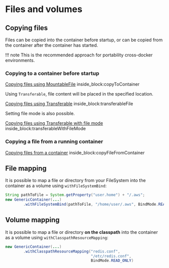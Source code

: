# Files and volumes

## Copying files

Files can be copied into the container before startup, or can be copied from the container after the container has started.

!!! note
    This is the recommended approach for portability cross-docker environments.

### Copying to a container before startup

<!--codeinclude-->
[Copying files using MountableFile](../../core/src/test/java/org/testcontainers/junit/CopyFileToContainerTest.java) inside_block:copyToContainer
<!--/codeinclude-->

Using `Transferable`, file content will be placed in the specified location.

<!--codeinclude-->
[Copying files using Transferable](../../core/src/test/java/org/testcontainers/containers/GenericContainerTest.java) inside_block:transferableFile
<!--/codeinclude-->

Setting file mode is also possible. 

<!--codeinclude-->
[Copying files using Transferable with file mode](../../core/src/test/java/org/testcontainers/containers/GenericContainerTest.java) inside_block:transferableWithFileMode
<!--/codeinclude-->

### Copying a file from a running container

<!--codeinclude-->
[Copying files from a container](../../core/src/test/java/org/testcontainers/junit/CopyFileToContainerTest.java) inside_block:copyFileFromContainer
<!--/codeinclude-->

## File mapping

It is possible to map a file or directory from your FileSystem into the container as a volume using `withFileSystemBind`:
```java
String pathToFile = System.getProperty("user.home") + "/.aws";
new GenericContainer(...)
        .withFileSystemBind(pathToFile, "/home/user/.aws", BindMode.READ_ONLY)
```

## Volume mapping

It is possible to map a file or directory **on the classpath** into the container as a volume using `withClasspathResourceMapping`:
```java
new GenericContainer(...)
        .withClasspathResourceMapping("redis.conf",
                                      "/etc/redis.conf",
                                      BindMode.READ_ONLY)
```

